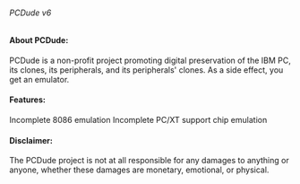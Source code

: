 ###### PCDude v6

#### About PCDude:
PCDude is a non-profit project promoting digital preservation of the
IBM PC, its clones, its peripherals, and its peripherals' clones. As
a side effect, you get an emulator.

#### Features:

Incomplete 8086 emulation
Incomplete PC/XT support chip emulation

#### Disclaimer:
The PCDude project is not at all responsible for any damages to
anything or anyone, whether these damages are monetary, emotional,
or physical.

